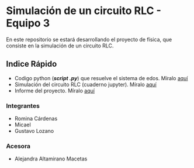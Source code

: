 # Simulación de un circuito RLC - Equipo 3
En este repositorio se estará desarrollando el proyecto de física, que consiste en la simulación de un circuito RLC.


## Indice Rápido
* Codigo python (***script  .py***) que resuelve el sistema de edos. Míralo [aquí](https://github.com/Proyectos-Fisica-20192/Circuitos-RLC/blob/master/code/rlc_circuit_menu.py)
* Simulación del circuito RLC (cuaderno jupyter). Míralo [aquí](https://nbviewer.jupyter.org/github/Proyectos-Fisica-20192/Circuitos-RLC/blob/master/code/rlc_circuit_rk4.ipynb)
* Informe del proyecto. Míralo [aquí](https://github.com/Proyectos-Fisica-20192/Circuitos-RLC/tree/master/informe)

### Integrantes
* Romina Cárdenas
* Micael
* Gustavo Lozano

### Acesora
* Alejandra Altamirano Macetas
